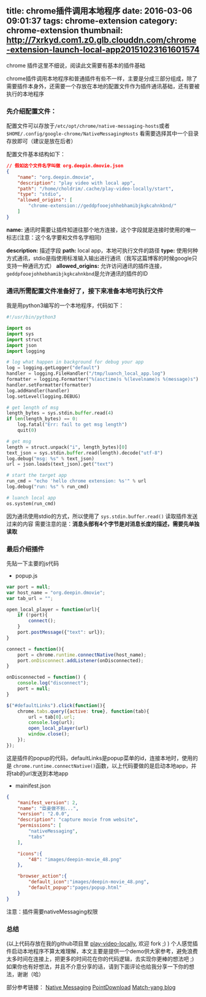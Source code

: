 title: chrome插件调用本地程序
date: 2016-03-06 09:01:37
tags: chrome-extension
category: chrome-extension
thumbnail: http://7xrkyd.com1.z0.glb.clouddn.com/chrome-extension-launch-local-app20151023161601574
---

chrome 插件这里不细说，阅读此文需要有基本的插件基础

chrome插件调用本地程序和普通插件有些不一样，主要是分成三部分组成，除了需要插件本身外，还需要一个存放在本地的配置文件作为插件通讯基础，还有要被执行的本地程序

### 先介绍配置文件：
配置文件可以存放于`/etc/opt/chrome/native-messaging-hosts`或者`$HOME/.config/google-chrome/NativeMessagingHosts`
看需要选择其中一个目录存放即可（建议是放在后者）

配置文件基本结构如下：

```json
// 假如这个文件名字叫做 org.deepin.dmovie.json
{
    "name": "org.deepin.dmovie",
    "description": "play video with local app",
    "path": "/home/choldrim/.cache/play-video-locally/start",
    "type": "stdio",
    "allowed_origins": [
        "chrome-extension://geddpfooejohhebhamibjkgkcahnkbnd/"
    ]
}
```

**name:** 通讯时需要让插件知道往那个地方连接，这个字段就是连接时使用的唯一标志(注意：这个名字要和文件名字相同)

**description:** 描述字段
**path:** local app，本地可执行文件的路径
**type:** 使用何种方式通讯，stdio是指使用标准输入输出进行通讯（我写这篇博客的时候google只支持一种通讯方式）
**allowed_origins:** 允许访问通讯的插件连接，`geddpfooejohhebhamibjkgkcahnkbnd`是允许通讯的插件的ID

### 通讯所需配置文件准备好了，接下来准备本地可执行文件
我是用python3编写的一个本地程序，代码如下：
```python
#!/usr/bin/python3

import os
import sys
import struct
import json
import logging

# log what happen in background for debug your app
log = logging.getLogger("default")
handler = logging.FileHandler("/tmp/luanch_local_app.log")
formatter = logging.Formatter("%(asctime)s %(levelname)s %(message)s")
handler.setFormatter(formatter)
log.addHandler(handler)
log.setLevel(logging.DEBUG)

# get length of msg
length_bytes = sys.stdin.buffer.read(4)
if len(length_bytes) == 0:
    log.fatal("Err: fail to get msg length")
    quit(0)

# get msg
length = struct.unpack("i", length_bytes)[0]
text_json = sys.stdin.buffer.read(length).decode("utf-8")
log.debug("msg: %s" % text_json)
url = json.loads(text_json).get("text")

# start the target app
run_cmd = "echo 'hello chrome extension: %s'" % url
log.debug("run: %s" % run_cmd)

# luanch local app
os.system(run_cmd)
```

因为通讯使用stdio的方式，所以使用了 `sys.stdin.buffer.read()` 读取插件发送过来的内容
需要注意的是：**消息头部有4个字节是对消息长度的描述，需要先单独读取**

### 最后介绍插件
先贴一下主要的js代码
- popup.js

```javascript
var port = null;
var host_name = "org.deepin.dmovie";
var tab_url = "";

open_local_player = function(url){
    if (!port){
        connect();
    }
    port.postMessage({"text": url});
}

connect = function(){
    port = chrome.runtime.connectNative(host_name);
    port.onDisconnect.addListener(onDisconnected);
}

onDisconnected = function() {
    console.log("disconnect");
    port = null;
}

$("#defaultLinks").click(function(){
    chrome.tabs.query({active: true}, function(tab){
        url = tab[0].url;
        console.log(url);
        open_local_player(url)
        window.close();
    });
});
```

这是插件的popup的代码，defaultLinks是popup菜单的id，连接本地时，使用的是
`chrome.runtime.connectNative()`函数，以上代码要做的是启动本地app，并将tab的url发送到本地app

- mainifest.json

```json
{
    "manifest_version": 2,
    "name": "臣妾做不到...",
    "version": "2.0.0",
    "description": "capture movie from website",
    "permissions": [
        "nativeMessaging",
        "tabs"
    ],

    "icons":{
        "48": "images/deepin-movie_48.png"
    },

    "browser_action":{
        "default_icon":"images/deepin-movie_48.png",
        "default_popup":"pages/popup.html"
    }
}
```
注意：插件需要nativeMessaging权限

### 总结
(以上代码存放在我的github项目里 [play-video-locally](https://github.com/choldrim/play-video-locally), 欢迎 fork ;) )
个人感觉插件启动本地程序不算太难理解，本文主要是提供一个demo供大家参考，避免浪费太多时间在连接上，把更多的时间花在你的代码逻辑，去实现你更棒的想法吧 ;)
如果你也有好想法，并且不介意分享的话，请到下面评论也给我分享一下你的想法，谢谢（哈）

部分参考链接： 
[Native Messaging](https://developer.chrome.com/extensions/nativeMessaging)
[PointDownload](https://github.com/pointteam/pointdownload/blob/develop/PointChromeExtension%2FExtension%2Fpopup.js)
[Match-yang blog](http://match-yang.blog.163.com/blog/static/2109902542014319103739996)
